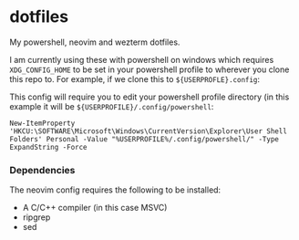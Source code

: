 # dotfiles
My powershell, neovim and wezterm dotfiles.

I am currently using these with powershell on windows which requires `XDG_CONFIG_HOME` 
to be set in your powershell profile to wherever you clone this repo to. For example, if we
clone this to `${USERPROFLE}.config`:

This config will require you to edit your powershell profile directory (in this example it will be `${USERPROFILE}/.config/powershell`:
```pwsh
New-ItemProperty 'HKCU:\SOFTWARE\Microsoft\Windows\CurrentVersion\Explorer\User Shell Folders' Personal -Value "%USERPROFILE%/.config/powershell/" -Type ExpandString -Force
```
### Dependencies
The neovim config requires the following to be installed:
- A C/C++ compiler (in this case MSVC)
- ripgrep
- sed
